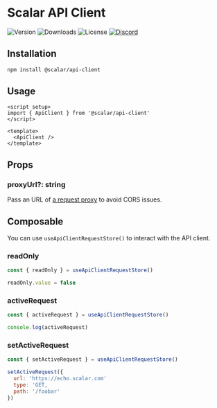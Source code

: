 # Scalar API Client

![Version](https://img.shields.io/npm/v/%40scalar/api-client)
![Downloads](https://img.shields.io/npm/dm/%40scalar/api-client)
![License](https://img.shields.io/npm/l/%40scalar%2Fapi-client)
[![Discord](https://img.shields.io/discord/1135330207960678410?style=flat&color=5865F2)](https://discord.gg/8HeZcRGPFS)

## Installation

```bash
npm install @scalar/api-client
```

## Usage

```vue
<script setup>
import { ApiClient } from '@scalar/api-client'
</script>

<template>
  <ApiClient />
</template>
```

## Props

### proxyUrl?: string

Pass an URL of [a request proxy](https://github.com/scalar/scalar/tree/main/packages/api-client-proxy) to avoid CORS issues.

## Composable

You can use `useApiClientRequestStore()` to interact with the API client.

### readOnly

```js
const { readOnly } = useApiClientRequestStore()

readOnly.value = false
```

### activeRequest

```js
const { activeRequest } = useApiClientRequestStore()

console.log(activeRequest)
```

### setActiveRequest

```js
const { setActiveRequest } = useApiClientRequestStore()

setActiveRequest({
  url: 'https://echo.scalar.com'
  type: 'GET,
  path: '/foobar'
})
```
